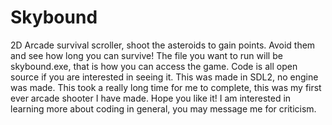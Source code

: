 # Skybound
2D Arcade survival scroller, shoot the asteroids to gain points. Avoid them and see how long you can survive!
The file you want to run will be skybound.exe, that is how you can access the game.
Code is all open source if you are interested in seeing it.
This was made in SDL2, no engine was made. This took a really long time for me to complete, this was my first ever arcade shooter I have made. Hope you like it! 
I am interested in learning more about coding in general, you may message me for criticism.

